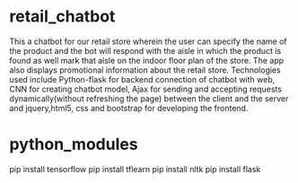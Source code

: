 # retail_chatbot
This a chatbot for our retail store wherein the user can specify the name of the product and the bot will respond with the aisle in which the product is found as well mark that aisle on the indoor floor plan of the store. The app also displays promotional information about the retail store. Technologies used include Python-flask for backend connection of chatbot with web, CNN for creating chatbot model, Ajax for sending and accepting requests dynamically(without refreshing the page) between the client and the server and jquery,html5, css and bootstrap for developing the frontend.

# python_modules
pip install tensorflow
pip install tflearn
pip install nltk
pip install flask
